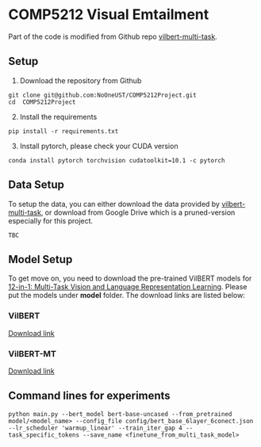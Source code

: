 # COMP5212 Visual Emtailment
Part of the code is modified from Github repo [vilbert-multi-task](https://github.com/facebookresearch/vilbert-multi-task).
## Setup
1. Download the repository from Github
```
git clone git@github.com:NoOneUST/COMP5212Project.git
cd  COMP5212Project
```
2. Install the requirements
```
pip install -r requirements.txt
```
3. Install pytorch, please check your CUDA version
```
conda install pytorch torchvision cudatoolkit=10.1 -c pytorch
```

## Data Setup
To setup the data, you can either download the data provided by [vilbert-multi-task](https://github.com/facebookresearch/vilbert-multi-task/tree/master/data), or download from Google Drive which is a pruned-version especially for this project.
```
TBC
```

## Model Setup
To get move on, you need to download the pre-trained VilBERT models for [12-in-1: Multi-Task Vision and Language Representation Learning](https://arxiv.org/abs/1912.02315). Please put the models under **model** folder. The download links are listed below:
### VilBERT
[Download link](https://dl.fbaipublicfiles.com/vilbert-multi-task/pretrained_model.bin)
### VilBERT-MT 
[Download link](https://dl.fbaipublicfiles.com/vilbert-multi-task/multi_task_model.bin)

## Command lines for experiments
```
python main.py --bert_model bert-base-uncased --from_pretrained model/<model_name> --config_file config/bert_base_6layer_6conect.json --lr_scheduler 'warmup_linear' --train_iter_gap 4 --task_specific_tokens --save_name <finetune_from_multi_task_model>
```